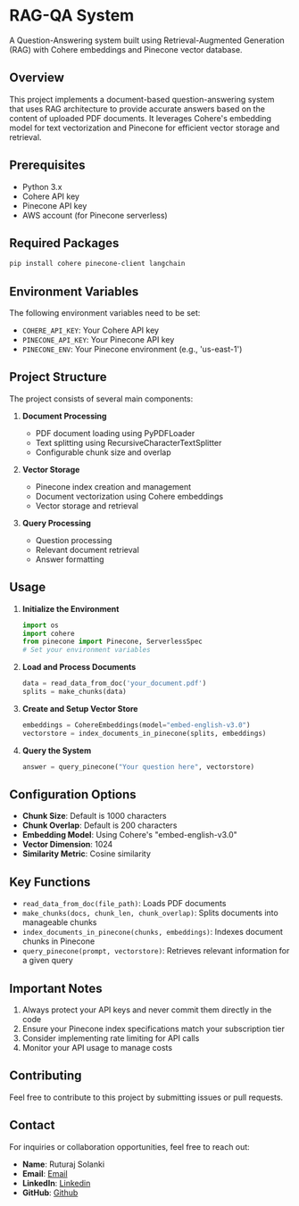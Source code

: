 # RAG-QA System

A Question-Answering system built using Retrieval-Augmented Generation (RAG) with Cohere embeddings and Pinecone vector database.

## Overview

This project implements a document-based question-answering system that uses RAG architecture to provide accurate answers based on the content of uploaded PDF documents. It leverages Cohere's embedding model for text vectorization and Pinecone for efficient vector storage and retrieval.

## Prerequisites

- Python 3.x
- Cohere API key
- Pinecone API key
- AWS account (for Pinecone serverless)

## Required Packages

```bash
pip install cohere pinecone-client langchain
```

## Environment Variables

The following environment variables need to be set:

- `COHERE_API_KEY`: Your Cohere API key
- `PINECONE_API_KEY`: Your Pinecone API key
- `PINECONE_ENV`: Your Pinecone environment (e.g., 'us-east-1')

## Project Structure

The project consists of several main components:

1. **Document Processing**
   - PDF document loading using PyPDFLoader
   - Text splitting using RecursiveCharacterTextSplitter
   - Configurable chunk size and overlap

2. **Vector Storage**
   - Pinecone index creation and management
   - Document vectorization using Cohere embeddings
   - Vector storage and retrieval

3. **Query Processing**
   - Question processing
   - Relevant document retrieval
   - Answer formatting

## Usage

1. **Initialize the Environment**
   ```python
   import os
   import cohere
   from pinecone import Pinecone, ServerlessSpec
   # Set your environment variables
   ```

2. **Load and Process Documents**
   ```python
   data = read_data_from_doc('your_document.pdf')
   splits = make_chunks(data)
   ```

3. **Create and Setup Vector Store**
   ```python
   embeddings = CohereEmbeddings(model="embed-english-v3.0")
   vectorstore = index_documents_in_pinecone(splits, embeddings)
   ```

4. **Query the System**
   ```python
   answer = query_pinecone("Your question here", vectorstore)
   ```

## Configuration Options

- **Chunk Size**: Default is 1000 characters
- **Chunk Overlap**: Default is 200 characters
- **Embedding Model**: Using Cohere's "embed-english-v3.0"
- **Vector Dimension**: 1024
- **Similarity Metric**: Cosine similarity

## Key Functions

- `read_data_from_doc(file_path)`: Loads PDF documents
- `make_chunks(docs, chunk_len, chunk_overlap)`: Splits documents into manageable chunks
- `index_documents_in_pinecone(chunks, embeddings)`: Indexes document chunks in Pinecone
- `query_pinecone(prompt, vectorstore)`: Retrieves relevant information for a given query

## Important Notes

1. Always protect your API keys and never commit them directly in the code
2. Ensure your Pinecone index specifications match your subscription tier
3. Consider implementing rate limiting for API calls
4. Monitor your API usage to manage costs

## Contributing

Feel free to contribute to this project by submitting issues or pull requests.

## Contact  

For inquiries or collaboration opportunities, feel free to reach out:  

- **Name**: Ruturaj Solanki  
- **Email**: [Email](mailto:ruturajsolanki43@gmail.com)  
- **LinkedIn**: [Linkedin](https://www.linkedin.com/in/ruturajsolanki)  
- **GitHub**: [Github](https://github.com/ruturajsolanki) 
